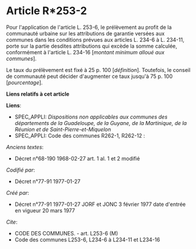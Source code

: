 # Article R*253-2

Pour l'application de l'article L. 253-6, le prélèvement au profit de la communauté urbaine sur les attributions de garantie
versées aux communes dans les conditions prévues aux articles L. 234-6 à L. 234-11, porte sur la partie desdites attributions
qui excède la somme calculée, conformément à l'article L. 234-16 [*montant minimum alloué aux communes*]. 

Le taux du prélèvement est fixé à 25 p. 100 [*définition*]. Toutefois, le conseil de communauté peut décider d'augmenter ce
taux jusqu'à 75 p. 100 [*pourcentage*].

**Liens relatifs à cet article**

**Liens**:

  - SPEC_APPLI: *Dispositions non applicables aux communes des départements de la Guadeloupe, de la Guyane, de la Martinique, de la Réunion et de Saint-Pierre-et-Miquelon*
  - SPEC_APPLI: Code des communes R262-1, R262-12 :

_Anciens textes_:

  - Décret n°68-190 1968-02-27 art. 1 al. 1 et 2 modifié

_Codifié par_:

  - Décret n°77-91 1977-01-27

_Créé par_:

  - Décret n°77-91 1977-01-27 JORF et JONC 3 février 1977 date d'entrée en vigueur 20 mars 1977

_Cite_:

  - CODE DES COMMUNES. - art. L253-6 (M)
  - Code des communes L253-6, L234-6 à L234-11 et L234-16
